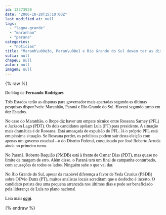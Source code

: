 ```yaml
---
id: 12373920
date: "2006-10-28T15:10:00Z"
last_modified_at: null
tags:
  - "lagoa-grande"
  - "maranhao"
  - "parana"
categories:
  - "noticias"
title: "Maranh\u00e3o, Paran\u00e1 e Rio Grande do Sul devem ter as disputas mais apertadas"
sutia: null
chapeu: null
autor: null
imagem: null
---
```

{% raw %}
<p><P><FONT face=Verdana>Do blog de <STRONG>Fernando Rodrigues</STRONG></FONT></P></p>
<p><P><FONT face=Verdana>Três Estados terão as disputas para governador mais apertadas segundo as últimas pesquisas dispon?veis: Maranhão, Paraná e Rio Grande do Sul. Haverá segundo turno em dez Estados.</FONT></P></p>
<p><P><FONT face=Verdana>No caso do Maranhão, o Ibope diz haver um empate técnico entre Roseana Sarney (PFL) e Jackson Lago (PDT). Os dois candidatos apóiam Lula (PT) para presidente. A situação mais dramática é de Roseana. Está ameaçada de expulsão do PFL. Já o próprio PFL está em péssima situação. Se Roseana perder, os pefelistas podem sair desta eleição com apenas um governo estadual --o do Distrito Federal, conquistado por José Roberto Arruda ainda no primeiro turno.</FONT></P></p>
<p><P><FONT face=Verdana>No Paraná, Roberto Requião (PMDB) está à frente de Osmar Dias (PDT), mas quase no limite da margem de erro. Além disso, o Paraná tem um final de campanha conturbado, com acusações de todos os lados. Ninguém sabe o que vai dar.</FONT></P></p>
<p><P><FONT face=Verdana>No Rio Grande do Sul, apesar da razoável diferença a favor de Yeda Crusius (PSDB) sobre Ol?vio Dutra (PT), muitos analistas locais acreditam que o desfecho é incerto. O candidato petista deu uma pequena arrancada nos últimos dias e pode ser beneficiado pela liderança de Lula no plano nacional.</FONT></P></p>
<p><P><FONT face=Verdana>Leia mais <STRONG><EM><A href=\"https://uolpolitica.blog.uol.com.br/\" target=_blank>aqui</A></EM></STRONG>.</FONT></P> </p>
{% endraw %}